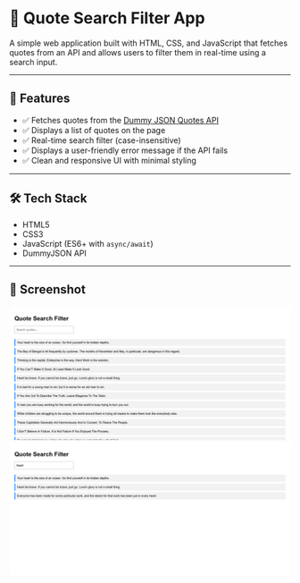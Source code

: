 # 📜 Quote Search Filter App

A simple web application built with HTML, CSS, and JavaScript that fetches quotes from an API and allows users to filter them in real-time using a search input.

---

## 🚀 Features

- ✅ Fetches quotes from the [Dummy JSON Quotes API](https://dummyjson.com/quotes)
- ✅ Displays a list of quotes on the page
- ✅ Real-time search filter (case-insensitive)
- ✅ Displays a user-friendly error message if the API fails
- ✅ Clean and responsive UI with minimal styling

---

## 🛠️ Tech Stack

- HTML5
- CSS3
- JavaScript (ES6+ with `async/await`)
- DummyJSON API

---

## 📸 Screenshot

![Screenshot to all quotes](assets/Screenshot_1.png)  
![Screenshot to filtered quotes](assets/Screenshot_2.png)  
